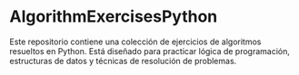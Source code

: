 # AlgorithmExercisesPython
Este repositorio contiene una colección de ejercicios de algoritmos resueltos en Python. Está diseñado para practicar lógica de programación, estructuras de datos y técnicas de resolución de problemas.
